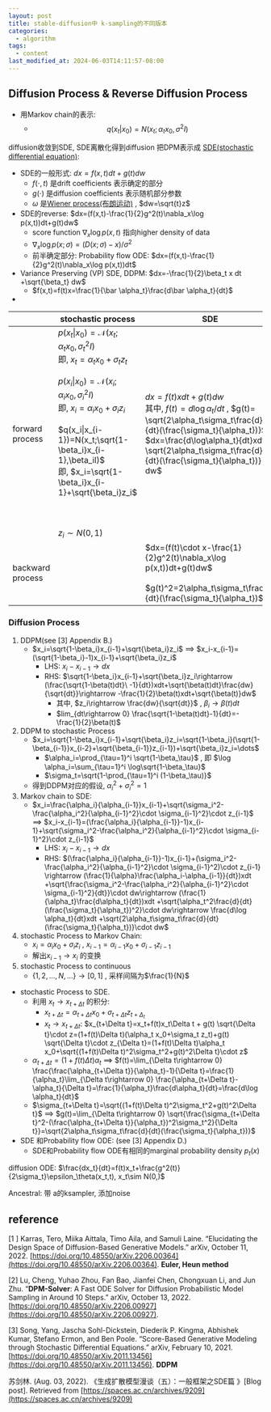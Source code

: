 ```yaml
---
layout: post
title: stable-diffusion中 k-sampling的不同版本
categories:
  - algorithm
tags:
  - content
last_modified_at: 2024-06-03T14:11:57-08:00
---
```

## Diffusion Process & Reverse Diffusion Process

- 用Markov chain的表示:
	-   $$q(x_t|x_0)=N(x_t;\alpha_t x_0,\sigma^2 I)$$ 

diffusion收敛到SDE, SDE离散化得到diffusion
把DPM表示成
[SDE(stochastic differential equation)](https://en.wikipedia.org/wiki/Stochastic_differential_equation): 
- SDE的一般形式: $dx=f(x,t)dt+g(t)dw$ 
	- $f(\cdot,t)$ 是drift coefficients 表示确定的部分  
	- $g(\cdot)$ 是diffusion coefficients 表示随机部分参数
	- $\omega$ 是[Wiener process(布朗运动)](https://en.wikipedia.org/wiki/Wiener_process) , $dw=\sqrt{t}z$ 
- SDE的reverse: $dx=(f(x,t)-\frac{1}{2}g^2(t)\nabla_x\log p(x,t))dt+g(t)dw$ 
	- score function $\nabla_x\log p(x,t)$   指向higher density of data
	- $\nabla_x\log p(x;\sigma)=(D(x;\sigma)-x)/{\sigma}^2$  
	- 前半确定部分: Probability flow ODE: $dx=(f(x,t)-\frac{1}{2}g^2(t)\nabla_x\log p(x,t))dt$ 
- Variance Preserving (VP) SDE, DDPM: $dx=-\frac{1}{2}\beta_t x dt +\sqrt{\beta_t} dw$ 
	- $f(x,t)=f(t)x=\frac{1}{\bar \alpha_t}\frac{d\bar \alpha_t}{dt}$ 
- 


|                  | stochastic process                                                                                                                                                                                                                                                                                                                                              | SDE                                                                                                                                                                                                                                           | ODE                                                                   |
| ---------------- | --------------------------------------------------------------------------------------------------------------------------------------------------------------------------------------------------------------------------------------------------------------------------------------------------------------------------------------------------------------- | --------------------------------------------------------------------------------------------------------------------------------------------------------------------------------------------------------------------------------------------- | --------------------------------------------------------------------- |
| forward process  | $p(x_t\|x_0)=\mathcal N(x_t;\alpha_t x_0,\sigma_t^2 I)$ <br>即, $x_t=\alpha_t x_0+\sigma_t z_t$ <br><br>$p(x_i\|x_0)=\mathcal N(x_i;\alpha_i x_0,\sigma_i^2 I)$ <br>即, $x_i=\alpha_i x_0+\sigma_i z_i$  <br><br>$q(x_i\|x_{i-1})=N(x_t;\sqrt{1-\beta_i}x_{i-1},\beta_iI)$<br>即, $x_i=\sqrt{1-\beta_i}x_{i-1}+\sqrt{\beta_i}z_i$ <br><br><br><br>$z_i\sim N(0,1)$ | $dx=f(t)xdt+g(t)dw$ <br>其中, $f(t)=d\log\alpha_t/dt$ , $g(t)= \sqrt{2\alpha_t\sigma_t\frac{d}{dt}(\frac{\sigma_t}{\alpha_t})}$ <br>$dx=\frac{d\log\alpha_t}{dt}xdt+ \sqrt{2\alpha_t\sigma_t\frac{d}{dt}(\frac{\sigma_t}{\alpha_t})} dw$   <br> |                                                                       |
| backward process |                                                                                                                                                                                                                                                                                                                                                                 | $dx=(f(t)\cdot x-\frac{1}{2}g^2(t)\nabla_x\log p(x,t))dt+g(t)dw$<br><br>$g(t)^2=2\alpha_t\sigma_t\frac{d}{dt}(\frac{\sigma_t}{\alpha_t})$                                                                                                     | $dx=(f(t)\cdot x-\frac{1}{2}g^2(t)\nabla_x\log p(x,t))dt$<br>即, $dx=$ |

### Diffusion Process 

1. DDPM(see [3] Appendix B.)
	-  $x_i=\sqrt{1-\beta_i}x_{i-1}+\sqrt{\beta_i}z_i$  $\implies$   $x_i-x_{i-1}=(\sqrt{1-\beta_i}-1)x_{i-1}+\sqrt{\beta_i}z_i$ 
		- LHS: $x_i-x_{i-1}\rightarrow dx$ 
		- RHS: $\sqrt{1-\beta_i}x_{i-1}+\sqrt{\beta_i}z_i\rightarrow (\frac{\sqrt{1-\beta(t)dt}\ -1}{dt})xdt+\sqrt{\beta(t)dt}\frac{dw}{\sqrt{dt}}\rightarrow -\frac{1}{2}\beta(t)xdt+\sqrt{\beta(t)}dw$   
			- 其中, $z_i\rightarrow \frac{dw}{\sqrt{dt}}$ , $\beta_i\rightarrow \beta(t)dt$ 
			- $lim_{dt\rightarrow 0} \frac{\sqrt{1-\beta(t)dt}-1}{dt}=-\frac{1}{2}\beta(t)$ 
2. DDPM to stochastic Process
	- $x_i=\sqrt{1-\beta_i}x_{i-1}+\sqrt{\beta_i}z_i=\sqrt{1-\beta_i}(\sqrt{1-\beta_{i-1}}x_{i-2}+\sqrt{\beta_{i-1}}z_{i-1})+\sqrt{\beta_i}z_i=\dots$  
		- $\alpha_i=\prod_{\tau=1}^i \sqrt{1-\beta_\tau}$ , 即 $\log \alpha_i=\sum_{\tau=1}^i \log\sqrt{1-\beta_\tau}$ 
		- $\sigma_t=\sqrt{1-\prod_{\tau=1}^i (1-\beta_\tau)}$ 
	- 得到DDPM对应的假设, $\alpha_i^2+\sigma_i^2=1$ 
3. Markov chain to SDE:
	- $x_i=\frac{\alpha_i}{\alpha_{i-1}}x_{i-1}+\sqrt{\sigma_i^2-\frac{\alpha_i^2}{\alpha_{i-1}^2}\cdot \sigma_{i-1}^2}\cdot z_{i-1}$ $\implies$ $x_i-x_{i-1}=(\frac{\alpha_i}{\alpha_{i-1}}-1)x_{i-1}+\sqrt{\sigma_i^2-\frac{\alpha_i^2}{\alpha_{i-1}^2}\cdot \sigma_{i-1}^2}\cdot z_{i-1}$ 
		- LHS: $x_i-x_{i-1}\rightarrow dx$ 
		- RHS: $(\frac{\alpha_i}{\alpha_{i-1}}-1)x_{i-1}+(\sigma_i^2-\frac{\alpha_i^2}{\alpha_{i-1}^2}\cdot \sigma_{i-1}^2)\cdot z_{i-1} \rightarrow (\frac{1}{\alpha}\frac{\alpha_i-\alpha_{i-1}}{dt})xdt +\sqrt{\frac{\sigma_i^2-\frac{\alpha_i^2}{\alpha_{i-1}^2}\cdot \sigma_{i-1}^2}{dt}}\cdot dw\rightarrow  (\frac{1}{\alpha_t}\frac{d\alpha_t}{dt})xdt +\sqrt{\alpha_t^2\frac{d}{dt}(\frac{\sigma_t}{\alpha_t})^2}\cdot dw\rightarrow  \frac{d\log \alpha_t}{dt}xdt +\sqrt{2\alpha_t\sigma_t\frac{d}{dt}(\frac{\sigma_t}{\alpha_t})}\cdot dw$ 
4. stochastic Process to Markov Chain:
	- $x_i=\alpha_i x_0+\sigma_i z_i$ , $x_{i-1}=\alpha_{i-1}x_0+\sigma_{i-1}z_{i-1}$ 
	- 解出$x_{i-1}\rightarrow x_{i}$ 的变换
5. stochastic Process to continuous
	- $\{1,2,\dots,N, \dots\} \rightarrow [0,1]$ , 采样间隔为$\frac{1}{N}$  
- stochastic Process to SDE. 
	- 利用 $x_t\rightarrow x_{t+\Delta t}$ 的积分: 
		- $x_{t+\Delta t}=\alpha_{t+\Delta t}x_0+\sigma_{t+\Delta t} z_{t+\Delta_t}$ 
		- $x_t\rightarrow x_{t+\Delta t}$: $x_{t+\Delta t}=x_t+f(t)x_t\Delta t + g(t) \sqrt{\Delta t}\cdot z=(1+f(t)\Delta t)(\alpha_t x_0+\sigma_t z_t)+g(t) \sqrt{\Delta t}\cdot z_{\Delta t}=(1+f(t)\Delta t)\alpha_t x_0+\sqrt{(1+f(t)\Delta t)^2\sigma_t^2+g(t)^2\Delta t}\cdot z$     
	- $\alpha_{t+\Delta t}=(1+f(t)\Delta t)\alpha_t$  $\implies$ $f(t)=\lim_{\Delta t\rightarrow 0} \frac{\frac{\alpha_{t+\Delta t}}{\alpha_t}-1}{\Delta t}=\frac{1}{\alpha_t}\lim_{\Delta t\rightarrow 0} \frac{\alpha_{t+\Delta t}-\alpha_t}{\Delta t}=\frac{1}{\alpha_t}\frac{d\alpha_t}{dt}=\frac{d\log \alpha_t}{dt}$ 
	- $\sigma_{t+\Delta t}=\sqrt{(1+f(t)\Delta t)^2\sigma_t^2+g(t)^2\Delta t}$ $\implies$ $g(t)=\lim_{\Delta t\rightarrow 0} \sqrt{\frac{\sigma_{t+\Delta t}^2-(\frac{\alpha_{t+\Delta t}}{\alpha_t})^2\sigma_t^2}{\Delta t}}=\sqrt{2\alpha_t\sigma_t\frac{d}{dt}(\frac{\sigma_t}{\alpha_t})}$  
- SDE 和Probability flow ODE: (see [3] Appendix D.)
	- SDE和Probability flow ODE有相同的marginal probability density $p_t(x)$ 


diffusion ODE: $\frac{dx_t}{dt}=f(t)x_t+\frac{g^2(t)}{2\sigma_t}\epsilon_\theta(x_t,t), x_t\sim N(0,)$ 



Ancestral: 带 a的ksampler, 添加noise





## reference

[1 ] Karras, Tero, Miika Aittala, Timo Aila, and Samuli Laine. “Elucidating the Design Space of Diffusion-Based Generative Models.” arXiv, October 11, 2022. [https://doi.org/10.48550/arXiv.2206.00364](https://doi.org/10.48550/arXiv.2206.00364).   **Euler, Heun method** 

[2] Lu, Cheng, Yuhao Zhou, Fan Bao, Jianfei Chen, Chongxuan Li, and Jun Zhu. “**DPM-Solver**: A Fast ODE Solver for Diffusion Probabilistic Model Sampling in Around 10 Steps.” arXiv, October 13, 2022. [https://doi.org/10.48550/arXiv.2206.00927](https://doi.org/10.48550/arXiv.2206.00927).

[3] Song, Yang, Jascha Sohl-Dickstein, Diederik P. Kingma, Abhishek Kumar, Stefano Ermon, and Ben Poole. “Score-Based Generative Modeling through Stochastic Differential Equations.” arXiv, February 10, 2021. [https://doi.org/10.48550/arXiv.2011.13456](https://doi.org/10.48550/arXiv.2011.13456).  **DDPM** 

苏剑林. (Aug. 03, 2022). 《生成扩散模型漫谈（五）：一般框架之SDE篇 》[Blog post]. Retrieved from [https://spaces.ac.cn/archives/9209](https://spaces.ac.cn/archives/9209)